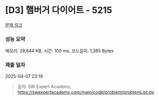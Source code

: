 # [D3] 햄버거 다이어트 - 5215 

[문제 링크](https://swexpertacademy.com/main/code/problem/problemDetail.do?contestProbId=AWT-lPB6dHUDFAVT) 

### 성능 요약

메모리: 28,644 KB, 시간: 100 ms, 코드길이: 1,385 Bytes

### 제출 일자

2025-04-07 23:19



> 출처: SW Expert Academy, https://swexpertacademy.com/main/code/problem/problemList.do